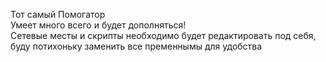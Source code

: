Тот самый Помогатор
<br> Умеет много всего и будет дополняться!
<br> Сетевые месты и скрипты необходимо будет редактировать под себя, буду потихоньку заменить все пременнымы для удобства

